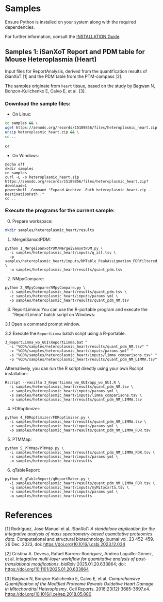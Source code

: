 # Samples

Ensure Python is installed on your system along with the required dependencies.

For further information, consult the [INSTALLATION Guide](INSTALLATION.md).



## Samples 1: iSanXoT Report and PDM table for Mouse Heteroplasmia (Heart)

Input files for ReportAnalysis, derived from the quantification results of iSanXoT [1] and the PDM table from the PTM-compass [2].

The samples originate from `heart` tissue, based on the study by Bagwan N, Bonzon-Kulichenko E, Calvo E, et al. [3].

### Download the sample files:

+ On Linux:
```bash
cd samples && \
wget https://zenodo.org/records/15189856/files/heteroplasmic_heart.zip?download=1 -O heteroplasmic_heart.zip && \
unzip heteroplasmic_heart.zip && \
cd ..
```

or

+ On Windows:
```batch
@echo off
mkdir samples
cd samples
curl -L -o heteroplasmic_heart.zip https://zenodo.org/records/15189856/files/heteroplasmic_heart.zip?download=1 
powershell -Command "Expand-Archive -Path heteroplasmic_heart.zip -DestinationPath ."
cd ..
```

### Execute the programs for the current sample:

0. Prepare workspace:
```bash
mkdir samples/heteroplasmic_heart/results
```

1. MergeiSanxotPDM:
```
python 1_MergeiSanxotPDM/MergeiSanxotPDM.py \
  -i samples/heteroplasmic_heart/inputs/q_all.tsv \
  -p samples/heteroplasmic_heart/inputs/DMTable_PeakAssignation_FDRfiltered_DM0S_PA_T_PeakAssignation_SS_Heart_FDR_PDMTable_GM_J_PDM_Table_pgmFreq.tsv \
  -o samples/heteroplasmic_heart/results/quant_pdm.tsv
```

2. NMpyCompare:
```
python 2_NMpyCompare/NMpyCompare.py \
  -i samples/heteroplasmic_heart/results/quant_pdm.tsv \
  -c samples/heteroplasmic_heart/inputs/params.yml \
  -o samples/heteroplasmic_heart/results/quant_pdm_NM.tsv
```

3. ReportLimma:
You can use the R-portable program and execute the "ReportLimma" batch script on Windows:

3.1 Open a command prompt window.

3.2 Execute the `ReportLimma` batch script using a R-portable.
```
3_ReportLimma_wo_GUI\ReportLimma.bat ^
  -i "%CD%/samples/heteroplasmic_heart/results/quant_pdm_NM.tsv" ^
  -c "%CD%/samples/heteroplasmic_heart/inputs/params.yml" ^
  -s "%CD%/samples/heteroplasmic_heart/inputs/limma_comparisons.tsv" ^
  -o "%CD%/samples/heteroplasmic_heart/results/quant_pdm_NM_LIMMA.tsv"
```

Alternatively, you can run the R script directly using your own Rscript installation:
```
Rscript --vanilla 3_ReportLimma_wo_GUI/app_wo_GUI.R \
  -i samples/heteroplasmic_heart/results/quant_pdm_NM.tsv \
  -c samples/heteroplasmic_heart/inputs/params.yml \
  -s samples/heteroplasmic_heart/inputs/limma_comparisons.tsv \
  -o samples/heteroplasmic_heart/results/quant_pdm_NM_LIMMA.tsv
```

4. FDRoptimizer:
```
python 4_FDRoptimizer/FDRoptimizer.py \
  -i samples/heteroplasmic_heart/results/quant_pdm_NM_LIMMA.tsv \
  -c samples/heteroplasmic_heart/inputs/params.yml \
  -o samples/heteroplasmic_heart/results/quant_pdm_NM_LIMMA_FDR.tsv
```

5. PTMMap:
```
python 5_PTMMap/PTMMap.py \
  -i samples/heteroplasmic_heart/results/quant_pdm_NM_LIMMA_FDR.tsv \
  -c samples/heteroplasmic_heart/inputs/params.yml \
  -o samples/heteroplasmic_heart/results
```

6. qTableReport:
```
python 6_qTableReport/qReportMaker.py \
  -i samples/heteroplasmic_heart/results/quant_pdm_NM_LIMMA_FDR.tsv \
  -q samples/heteroplasmic_heart/inputs/myMitocarta.tsv \
  -c samples/heteroplasmic_heart/inputs/params.yml \
  -o samples/heteroplasmic_heart/results
```

<!--

## Samples 2: iSanXoT Report and PDM table for Mouse Heteroplasmia (Liver)

You can download the input files for this `liver` sample, derived from the study by Bagwan N, Bonzon-Kulichenko E, Calvo E, et al. [1] at the following URL:

https://zenodo.org/records/XXXXX/files/heteroplasmic_liver.zip?download=1

To execute the pipeline, follow the same steps as in Sample 1.


## Samples 3: iSanXoT Report and PDM table for Mouse Heteroplasmia (Muscle)

You can download the input files for this sample from the following URL:

https://zenodo.org/records/XXXX/files/heteroplasmic_muscle.zip?download=1

To execute the pipeline, follow the same steps as in Sample 1.

-->


# References

[1] Rodríguez, Jose Manuel et al. *iSanXoT: A standalone application for the integrative analysis of mass spectrometry-based quantitative proteomics data.* Computational and structural biotechnology journal vol. 23 452-459. 26 Dec. 2023, doi: https://doi.org/10.1016/j.csbj.2023.12.034

[2] Cristina A. Devesa, Rafael Barrero-Rodríguez, Andrea Laguillo-Gómez, et al. *Integrative multi-layer workflow for quantitative analysis of post-translational modifications.* bioRxiv 2025.01.20.633864; doi: https://doi.org/10.1101/2025.01.20.633864

[3] Bagwan N, Bonzon-Kulichenko E, Calvo E, et al. *Comprehensive Quantification of the Modified Proteome Reveals Oxidative Heart Damage in Mitochondrial Heteroplasmy*. Cell Reports. 2018;23(12):3685-3697.e4. https://doi.org/10.1016/j.celrep.2018.05.080
